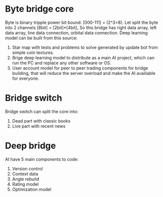 # Byte bridge core
Byte is binary tripple power bit bound: [000-111] = (2^3=8). Let split the byte into 2 channels [8bit] = [2bit]*[4bit], So this bridge has right data array, left data array, line data connection, orbital data connection. Deep learning model can be built from this source:
1. Star map with tests and problems to solve generated by update bot from simple coin textures.
2. Brige deep learning model to distribute as a main AI project, which can run the PC and replace any other software or OS.
3. User account model for peer to peer trading components for bridge building, that will reduce the server overload and make the AI availiable for everyone.

# Bridge switch
Bridge switch can split the core into:
1. Dead part with classic books
2. Live part with recent news

# Deep bridge
AI have 5 main components to code:
1. Version control
2. Context data
3. Angle rebuild
4. Rating model
5. Optimization model
